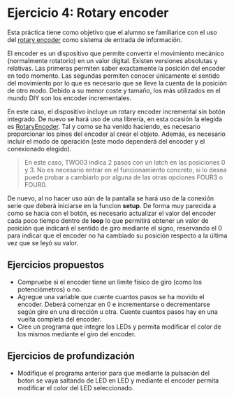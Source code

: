 # Ejercicio 4: Rotary encoder
Esta práctica tiene como objetivo que el alumno se familiarice con el uso del [rotary encoder](https://www.ia.omron.com/support/guide/34/introduction.html) como sistema de entrada de información.

El encoder es un dispositivo que permite convertir el movimiento mecánico (normalmente rotatorio) en un valor digital. Existen versiones absolutas y relativas. Las primeras permiten saber exactamente la posición del encoder en todo momento. Las segundas permiten conocer únicamente el sentido del movimiento por lo que es necesario que se lleve la cuenta de la posición de otro modo. Debido a su menor coste y tamaño, los más utilizados en el mundo DIY son los encoder incrementales.

En este caso, el dispositivo incluye un rotary encoder incremental sin botón integrado. De nuevo se hará uso de una librería, en esta ocasión la elegida es [RotaryEncoder](https://github.com/mathertel/RotaryEncoder). Tal y como se ha venido haciendo, es necesario proporcionar los pines del encoder al crear el objeto. Además, es necesario incluir el modo de operación (este modo dependerá del encoder y el conexionado elegido). 
> En este caso, TWO03 indica 2 pasos con un latch en las posiciones 0 y 3. No es necesario entrar en el funcionamiento concreto, si lo desea puede probar a cambiarlo por alguna de las otras opciones FOUR3 o FOUR0.

De nuevo, al no hacer uso aún de la pantalla se hará uso de la conexión serie que deberá iniciarse en la funcion **setup**.
De forma muy parecida a como se hacia con el botón, es necesario actualizar el valor del encoder cada poco tiempo dentro de **loop** lo que permitirá obtener un valor de posición que indicará el sentido de giro mediante el signo, reservando el 0 para indicar que el encoder no ha cambiado su posición respecto a la última vez que se leyó su valor.
## Ejercicios propuestos
- Compruebe si el encoder tiene un límite físico de giro (como los potenciómetros) o no.
- Agregue una variable que cuente cuantos pasos se ha movido el encoder. Deberá comenzar en 0 e incrementarse o decrementarse según gire en una dirección u otra. Cuente cuantos pasos hay en una vuelta completa del encoder.
- Cree un programa que integre los LEDs y permita modificar el color de los mismos mediante el giro del encoder.
## Ejercicios de profundización
- Modifique el programa anterior para que mediante la pulsación del boton se vaya saltando de LED en LED y mediante el encoder permita modificar el color del LED seleccionado.
